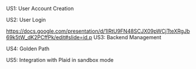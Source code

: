 US1: User Account Creation

US2: User Login

https://docs.google.com/presentation/d/1lRtU9FN48SCJX09pWCjTteXRgJb69k5tW_dK2PCffPk/edit#slide=id.p  US3: Backend Management

US4: Golden Path

US5: Integration with Plaid in sandbox mode

